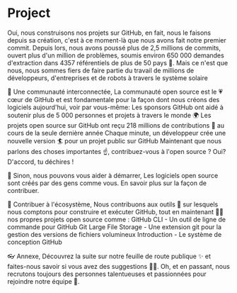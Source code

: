 # Project

Oui, nous construisons nos projets sur GitHub, en fait, nous le faisons depuis sa création, c'est à ce moment-là que nous avons fait notre premier commit. 
Depuis lors, nous avons poussé plus de 2,5 millions de commits, ouvert plus d'un million de problèmes, soumis environ 650 000 demandes d'extraction dans 4357 référentiels de plus de 50 pays 🤯. 
Mais ce n'est que nous, nous sommes fiers de faire partie du travail de millions de développeurs, d'entreprises et de robots à travers le système solaire 

🍿 Une communauté interconnectée,
La communauté open source est le 💗 cœur de GitHub et est fondamentale pour la façon dont nous créons des logiciels aujourd'hui, voir par vous-même:
Les sponsors GitHub ont aidé à soutenir plus de 5 000 personnes et projets à travers le monde 🌍
Les projets open source sur GitHub ont reçu 218 millions de contributions 🚀 au cours de la seule dernière année
Chaque minute, un développeur crée une nouvelle version 🏄 pour un projet public sur GitHub
Maintenant que nous parlons des choses importantes ☝️, contribuez-vous à l'open source ? Oui? D'accord, tu déchires ! 

🎸 Sinon, nous pouvons vous aider à démarrer,
Les logiciels open source sont créés par des gens comme vous. En savoir plus sur la façon de contribuer.

🦦 Contribuer à l'écosystème,
Nous contribuons aux outils 🔧 sur lesquels nous comptons pour construire et exécuter GitHub, tout en maintenant 🧙‍♂️ nos propres projets open source comme :
GitHub CLI - Un outil de ligne de commande pour GitHub
Git Large File Storage - Une extension git pour la gestion des versions de fichiers volumineux
Introduction - Le système de conception GitHub

👓 Annexe,
Découvrez la suite sur notre feuille de route publique ✨ et faites-nous savoir si vous avez des suggestions 🙇‍♂️. 
Oh, et en passant, nous recrutons toujours des personnes talentueuses et passionnées pour rejoindre notre équipe 🙌.

